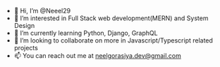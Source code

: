 - 👋 Hi, I’m @Neeel29
- 👀 I’m interested in Full Stack web development(MERN) and System Design
- 🌱 I’m currently learning Python, Django, GraphQL
- 💞️ I’m looking to collaborate on more in Javascript/Typescript related projects
- 📫 You can reach out me at neelgorasiya.dev@gmail.com

<!---
Neeel29/Neeel29 is a ✨ special ✨ repository because its `README.md` (this file) appears on your GitHub profile.
You can click the Preview link to take a look at your changes.
--->
